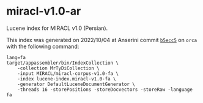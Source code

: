 # miracl-v1.0-ar

Lucene index for MIRACL v1.0 (Persian).

This index was generated on 2022/10/04 at Anserini commit [`b5ecc5`](https://github.com/castorini/anserini/commit/b5ecc5aff79ddfc82b175f6bd3048f5039f0480f) on `orca` with the following command:
```
lang=fa
target/appassembler/bin/IndexCollection \
    -collection MrTyDiCollection \
    -input MIRACL/miracl-corpus-v1.0-fa \
    -index lucene-index.miracl-v1.0-fa \
    -generator DefaultLuceneDocumentGenerator \
    -threads 16 -storePositions -storeDocvectors -storeRaw -language fa
```
